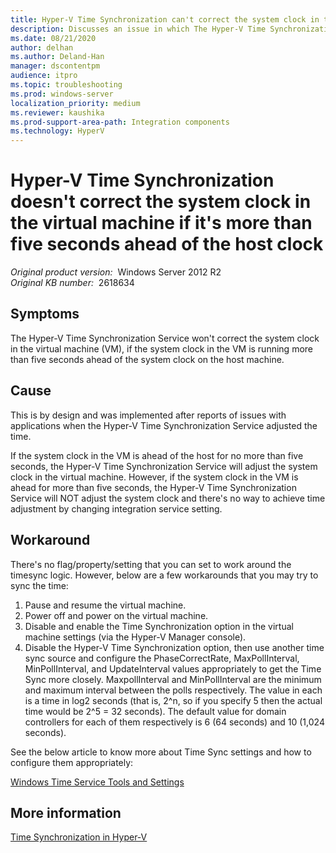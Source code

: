 ```yaml
---
title: Hyper-V Time Synchronization can't correct the system clock in the virtual machine if it's over five seconds ahead of the host clock
description: Discusses an issue in which The Hyper-V Time Synchronization Service won't correct the system clock in the virtual machine if the system clock in the VM is running more than five seconds ahead of the system clock on the host machine.
ms.date: 08/21/2020
author: delhan
ms.author: Deland-Han
manager: dscontentpm
audience: itpro
ms.topic: troubleshooting
ms.prod: windows-server
localization_priority: medium
ms.reviewer: kaushika
ms.prod-support-area-path: Integration components
ms.technology: HyperV
---
```

# Hyper-V Time Synchronization doesn't correct the system clock in the virtual machine if it's more than five seconds ahead of the host clock

_Original product version:_ &nbsp;Windows Server 2012 R2  
_Original KB number:_ &nbsp;2618634

## Symptoms

The Hyper-V Time Synchronization Service won't correct the system clock in the virtual machine (VM), if the system clock in the VM is running more than five seconds ahead of the system clock on the host machine.

## Cause

This is by design and was implemented after reports of issues with applications when the Hyper-V Time Synchronization Service adjusted the time.

If the system clock in the VM is ahead of the host for no more than five seconds, the Hyper-V Time Synchronization Service will adjust the system clock in the virtual machine. However, if the system clock in the VM is ahead for more than five seconds, the Hyper-V Time Synchronization Service will NOT adjust the system clock and there's no way to achieve time adjustment by changing integration service setting.

## Workaround

There's no flag/property/setting that you can set to work around the timesync logic. However, below are a few workarounds that you may try to sync the time:

1. Pause and resume the virtual machine.
2. Power off and power on the virtual machine.
3. Disable and enable the Time Synchronization option in the virtual machine settings (via the Hyper-V Manager console).
4. Disable the Hyper-V Time Synchronization option, then use another time sync source and configure the PhaseCorrectRate, MaxPollInterval, MinPollInterval, and UpdateInterval values appropriately to get the Time Sync more closely. MaxpollInterval and MinPollInterval are the minimum and maximum interval between the polls respectively. The value in each is a time in log2 seconds (that is, 2^n, so if you specify 5 then the actual time would be 2^5 = 32 seconds). The default value for domain controllers for each of them respectively is 6 (64 seconds) and 10 (1,024 seconds).

See the below article to know more about Time Sync settings and how to configure them appropriately:

[Windows Time Service Tools and Settings](https://technet.microsoft.com/library/cc773263%28ws.10%29.aspx)

## More information

[Time Synchronization in Hyper-V](http://blogs.msdn.com/b/virtual_pc_guy/archive/2010/11/19/time-synchronization-in-hyper-v.aspx)

